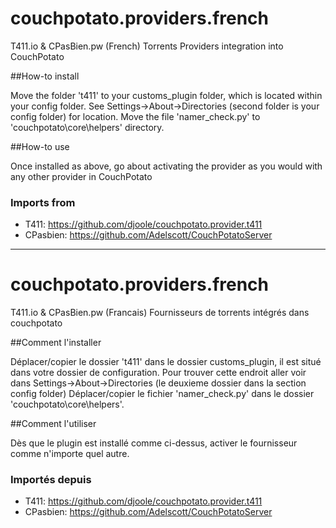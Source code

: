 couchpotato.providers.french
===========================

T411.io & CPasBien.pw (French) Torrents Providers integration into CouchPotato

##How-to install

Move the folder 't411' to your customs_plugin folder, which is located within your config folder. See Settings->About->Directories (second folder is your config folder) for location. 
Move the file 'namer_check.py' to 'couchpotato\core\helpers' directory.

##How-to use

Once installed as above, go about activating the provider as you would with any other provider in CouchPotato

### Imports from
- T411: https://github.com/djoole/couchpotato.provider.t411
- CPasbien: https://github.com/Adelscott/CouchPotatoServer

---


couchpotato.providers.french
===========================

T411.io & CPasBien.pw (Francais) Fournisseurs de torrents intégrés dans couchpotato

##Comment l'installer

Déplacer/copier le dossier 't411' dans le dossier customs_plugin, il est situé dans votre dossier de configuration. Pour trouver cette endroit aller voir dans Settings->About->Directories (le deuxieme dossier dans la section config folder)
Déplacer/copier le fichier 'namer_check.py' dans le dossier 'couchpotato\core\helpers'.

##Comment l'utiliser

Dès que le plugin est installé comme ci-dessus, activer le fournisseur comme n'importe quel autre.

### Importés depuis
- T411: https://github.com/djoole/couchpotato.provider.t411
- CPasbien: https://github.com/Adelscott/CouchPotatoServer
